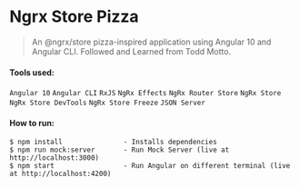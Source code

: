 # Ngrx Store Pizza
> An @ngrx/store pizza-inspired application using Angular 10 and Angular CLI. Followed and Learned from Todd Motto.

#### Tools used:
`Angular 10` `Angular CLI` `RxJS` `NgRx Effects` `NgRx Router Store` `NgRx Store` `NgRx Store DevTools` `NgRx Store Freeze` `JSON Server`

#### How to run:

```
$ npm install               - Installs dependencies
$ npm run mock:server       - Run Mock Server (live at http://localhost:3000)
$ npm start                 - Run Angular on different terminal (live at http://localhost:4200)
```



